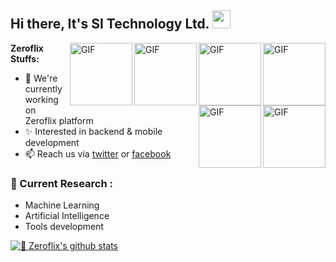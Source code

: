 ## Hi there, It's SI Technology Ltd. <img src="https://github.com/TheDudeThatCode/TheDudeThatCode/blob/master/Assets/Hi.gif" width="29px">

<img align="right" alt="GIF" height="100px" src="https://i.giphy.com/media/LMt9638dO8dftAjtco/200.webp" />
<img align="right" alt="GIF" height="100px" src="https://i.imgur.com/iPJ2KkS.png" />
<img align="right" alt="GIF" height="100px" src="https://media3.giphy.com/media/ln7z2eWriiQAllfVcn/200w.webp" />

<img align="right" alt="GIF" height="100px" src="https://developers.giphy.com/branch/master/static/api-c99e353f761d318322c853c03ebcf21b.gif" />
<img align="right" alt="GIF" height="100px" src="https://cdn57.androidauthority.net/wp-content/uploads/2019/08/New-Android-Logo-evolution.gif" />
<img align="right" alt="GIF" height="100px" src="https://www.athmin.com/img/hiredeveloper/gif/java.gif" />


**Zeroflix Stuffs:**
- 🔭 We're currently working on Zeroflix platform
- ✨ Interested in backend & mobile development
- 📫 Reach us via [twitter](https://www.facebook.com/groups/1322616741198617) or [facebook](https://www.facebook.com/sitechnology.net)

### 🌱 Current Research :   
- Machine Learning  
- Artificial Intelligence
- Tools development

[![🦉 Zeroflix's github stats](https://github-readme-stats.vercel.app/api?username=zeroflixxyz&show_icons=true)](https://github.com/Solaiman514)

